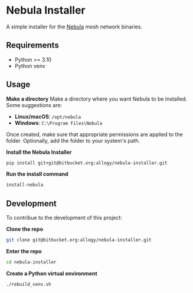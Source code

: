 # Nebula Installer
A simple installer for the [Nebula](https://github.com/slackhq/nebula) mesh network binaries.

## Requirements
- Python >= 3.10
- Python venv

## Usage
**Make a directory**
Make a directory where you want Nebula to be installed. Some suggestions are:

- **Linux/macOS**: `/opt/nebula`
- **Windows**: `C:\Program Files\Nebula`

Once created, make sure that appropriate permissions are applied to the folder. Optionally, add the folder to your system's path.

**Install the Nebula Installer**
```bash
pip install git+git@bitbucket.org:allogy/nebula-installer.git
```

**Run the install command**
```bash
install-nebula
```

## Development
To contribue to the development of this project:

**Clone the repo**
```bash
git clone git@bitbucket.org:allogy/nebula-installer.git
```

**Enter the repo**
```bash
cd nebula-installer
```

**Create a Python virtual environment**
```bash
./rebuild_venv.sh
```